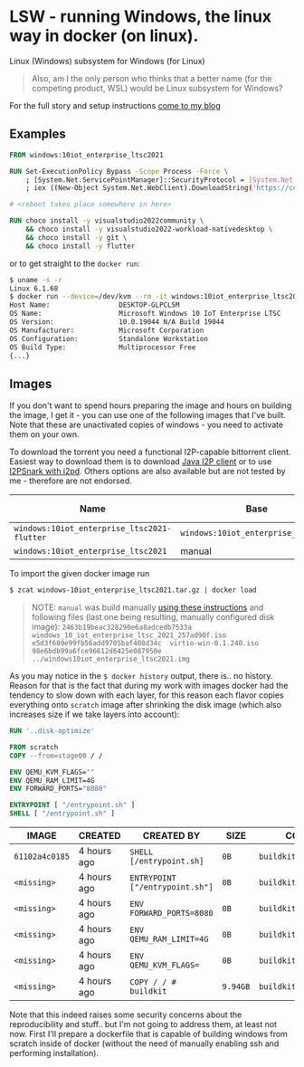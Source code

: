 # LSW - running Windows, the linux way in docker (on linux).

Linux (Windows) subsystem for Windows (for Linux)

> Also, am I the only person who thinks that a better name (for the competing product, WSL) would be Linux subsystem for Windows?

For the full story and setup instructions [come to my blog](https://mrcyjanek.net/p/linux-subsystem-for-windows/)

## Examples

```dockerfile
FROM windows:10iot_enterprise_ltsc2021

RUN Set-ExecutionPolicy Bypass -Scope Process -Force \
    ; [System.Net.ServicePointManager]::SecurityProtocol = [System.Net.ServicePointManager]::SecurityProtocol -bor 3072 \
    ; iex ((New-Object System.Net.WebClient).DownloadString('https://community.chocolatey.org/install.ps1'))

# <reboot takes place somewhere in here>

RUN choco install -y visualstudio2022community \
    && choco install -y visualstudio2022-workload-nativedesktop \
    && choco install -y git \
    && choco install -y flutter
```

or to get straight to the `docker run`:

```bash
$ uname -s -r
Linux 6.1.68
$ docker run --device=/dev/kvm --rm -it windows:10iot_enterprise_ltsc2021 systeminfo
Host Name:                 DESKTOP-GLPCL5M
OS Name:                   Microsoft Windows 10 IoT Enterprise LTSC
OS Version:                10.0.19044 N/A Build 19044
OS Manufacturer:           Microsoft Corporation
OS Configuration:          Standalone Workstation
OS Build Type:             Multiprocessor Free
{...}
```

## Images

If you don't want to spend hours preparing the image and hours on building the image, I get it - you can use one of the following images that I've built. Note that these are unactivated copies of windows - you need to activate them on your own.

To download the torrent you need a functional I2P-capable bittorrent client. Easiest way to download them is to download [Java I2P client](https://geti2p.net/en/) or to use [I2PSnark with i2pd](https://i2pd.readthedocs.io/en/latest/tutorials/filesharing/). Others options are also available but are not tested by me - therefore are not endorsed.


| Name    | Base | Dockerfile | I2P Torrent |
| --- | --- | --- | --- |
| `windows:10iot_enterprise_ltsc2021-flutter` | `windows:10iot_enterprise_ltsc2021` | `flutter/Dockerfile.10iot_enterprise_ltsc2021` | **soon** |
| `windows:10iot_enterprise_ltsc2021` | manual | manual | **soon** |

To import the given docker image run 
```bash
$ zcat windows-10iot_enterprise_ltsc2021.tar.gz | docker load
```


> NOTE: `manual` was build manually [using these instructions](https://mrcyjanek.net/p/linux-subsystem-for-windows/) and following files (last one being resulting, manually configured disk image):
> `2463b19beac328290e6a8adcedb7533a  windows_10_iot_enterprise_ltsc_2021_257ad90f.iso`
> `e5d3f689e99fb56add9705baf408d34c  virtio-win-0.1.240.iso`
> `98e6bdb99a6fce96612d6425e087950e  ../windows10iot_enterprise_ltsc2021.img`

As you may notice in the `$ docker history` output, there is.. no history. Reason for that is the fact that during my work with images docker had the tendency to slow down with each layer, for this reason each flavor copies everything onto `scratch` image after shrinking the disk image (which also increases size if we take layers into account):

```dockerfile
RUN '..disk-optimize'

FROM scratch
COPY --from=stage00 / /

ENV QEMU_KVM_FLAGS=""
ENV QEMU_RAM_LIMIT=4G
ENV FORWARD_PORTS="8080"

ENTRYPOINT [ "/entrypoint.sh" ]
SHELL [ "/entrypoint.sh" ]
```

| IMAGE          | CREATED     | CREATED BY                       | SIZE       | COMMENT                  |
| -------------- | ----------- | -------------------------------- | ---------- | ------------------------ |
| `61102a4c0185` | 4 hours ago | `SHELL [/entrypoint.sh]`         | `0B`       | `buildkit.dockerfile.v0` |
| `<missing>`    | 4 hours ago | `ENTRYPOINT ["/entrypoint.sh"]`  | `0B`       | `buildkit.dockerfile.v0` |
| `<missing>`    | 4 hours ago | `ENV FORWARD_PORTS=8080`         | `0B`       | `buildkit.dockerfile.v0` |
| `<missing>`    | 4 hours ago | `ENV QEMU_RAM_LIMIT=4G`          | `0B`       | `buildkit.dockerfile.v0` |
| `<missing>`    | 4 hours ago | `ENV QEMU_KVM_FLAGS=`            | `0B`       | `buildkit.dockerfile.v0` |
| `<missing>`    | 4 hours ago | `COPY / / # buildkit`            | `9.94GB`   | `buildkit.dockerfile.v0` |


Note that this indeed raises some security concerns about the reproducibility and stuff.. but I'm not going to address them, at least not now. First I'll prepare a dockerfile that is capable of building windows from scratch inside of docker (without the need of manually enabling ssh and performing installation).